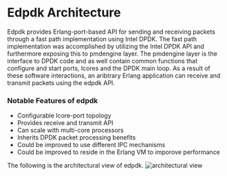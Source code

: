 
# Edpdk Architecture


Edpdk provides Erlang-port-based API for sending and receiving packets through a fast path implementation using Intel DPDK.  The fast path implementation was accomplished by utilizing the Intel DPDK API and furthermore exposing this to pmdengine layer.  The pmdengine layer is the interface to DPDK code and as well contain common functions that configure and start ports, lcores and the DPDK main loop.  As a result of these software interactions, an aribtrary Erlang application can receive and transmit packets using the edpdk API.


### Notable Features of edpdk
    
* Configurable lcore-port topology
* Provides receive and transmit API
* Can scale with multi-core processors
* Inherits DPDK packet processing benefits
* Could be improved to use different IPC mechanisms 
* Could be improved to reside in the Erlang VM to imporove performance
    

The following is the architectural view of edpdk.
![architectural view](https://github.com/shivarammysore/edpdk/raw/master/docs/edpdk-arch.png)


